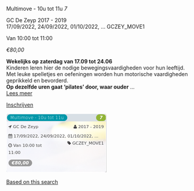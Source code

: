 Multimove - 10u tot 11u *7*

GC De Zeyp 2017 - 2019  
17/09/2022, 24/09/2022, 01/10/2022, ... GCZEY\_MOVE1  

Van 10:00 tot 11:00

*€80,00*

  

  

**Wekelijks op zaterdag van 17.09 tot 24.06**  
Kinderen leren hier de nodige bewegingsvaardigheden voor hun leeftijd.  
Met leuke spelletjes en oefeningen worden hun motorische vaardigheden geprikkeld en bevorderd.  
**Op dezelfde uren gaat ‘pilates’ door, waar ouder** ...  
[Lees meer](https://tickets.vgc.be/activity/subscribe/GCZEY_MOVE1)

[Inschrijven](https://tickets.vgc.be/activity/subscribe/GCZEY_MOVE1)

![](80249.png)

[Based on this search](https://tickets.vgc.be/activity/index?&vrijeplaatsen=1&Age%5B%5D=3%2C5&entity=276)